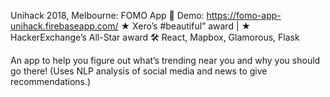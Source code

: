 Unihack 2018, Melbourne: FOMO App 
🔗 Demo: https://fomo-app-unihack.firebaseapp.com/
★ Xero’s #beautiful” award | ★ HackerExchange’s All-Star award
🛠 React, Mapbox, Glamorous, Flask

An app to help you figure out what’s trending near you and why you should go there! (Uses NLP analysis of social media and news to give recommendations.) 
